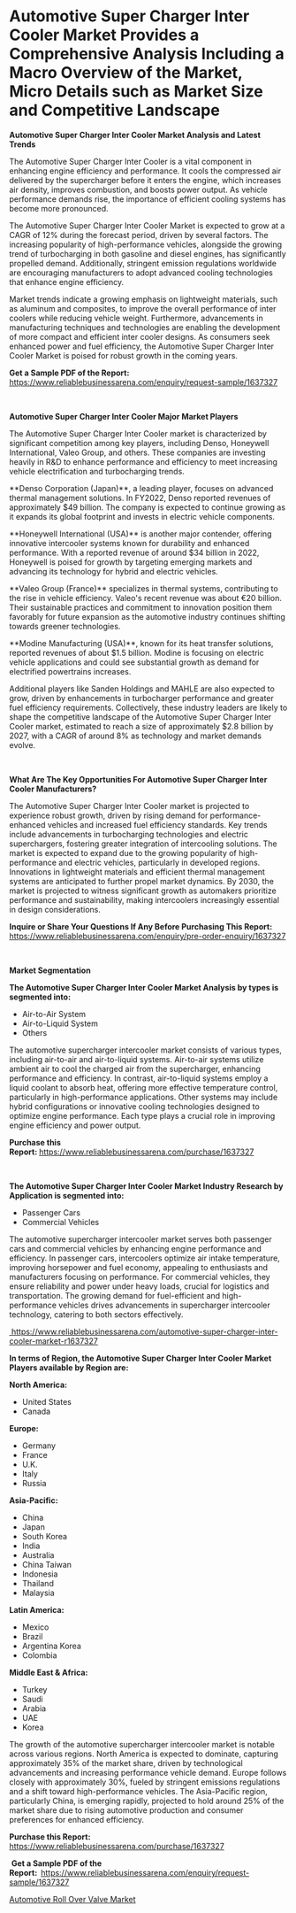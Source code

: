 <p><h1>Automotive Super Charger Inter Cooler Market Provides a Comprehensive Analysis Including a Macro Overview of the Market, Micro Details such as Market Size and Competitive Landscape</h1></p><p><strong>Automotive Super Charger Inter Cooler Market Analysis and Latest Trends</strong></p>
<p><p>The Automotive Super Charger Inter Cooler is a vital component in enhancing engine efficiency and performance. It cools the compressed air delivered by the supercharger before it enters the engine, which increases air density, improves combustion, and boosts power output. As vehicle performance demands rise, the importance of efficient cooling systems has become more pronounced.</p><p>The Automotive Super Charger Inter Cooler Market is expected to grow at a CAGR of 12% during the forecast period, driven by several factors. The increasing popularity of high-performance vehicles, alongside the growing trend of turbocharging in both gasoline and diesel engines, has significantly propelled demand. Additionally, stringent emission regulations worldwide are encouraging manufacturers to adopt advanced cooling technologies that enhance engine efficiency.</p><p>Market trends indicate a growing emphasis on lightweight materials, such as aluminum and composites, to improve the overall performance of inter coolers while reducing vehicle weight. Furthermore, advancements in manufacturing techniques and technologies are enabling the development of more compact and efficient inter cooler designs. As consumers seek enhanced power and fuel efficiency, the Automotive Super Charger Inter Cooler Market is poised for robust growth in the coming years.</p></p>
<p><strong>Get a Sample PDF of the Report:&nbsp;</strong> <a href="https://www.reliablebusinessarena.com/enquiry/request-sample/1637327?utm_campaign=3294&utm_medium=2&utm_source=Github&utm_content=ia&utm_term=23032025&utm_id=automotive-super-charger-inter-cooler">https://www.reliablebusinessarena.com/enquiry/request-sample/1637327</a></p>
<p>&nbsp;</p>
<p><strong>Automotive Super Charger Inter Cooler Major Market Players</strong></p>
<p><p>The Automotive Super Charger Inter Cooler market is characterized by significant competition among key players, including Denso, Honeywell International, Valeo Group, and others. These companies are investing heavily in R&D to enhance performance and efficiency to meet increasing vehicle electrification and turbocharging trends.</p><p>**Denso Corporation (Japan)**, a leading player, focuses on advanced thermal management solutions. In FY2022, Denso reported revenues of approximately $49 billion. The company is expected to continue growing as it expands its global footprint and invests in electric vehicle components.</p><p>**Honeywell International (USA)** is another major contender, offering innovative intercooler systems known for durability and enhanced performance. With a reported revenue of around $34 billion in 2022, Honeywell is poised for growth by targeting emerging markets and advancing its technology for hybrid and electric vehicles.</p><p>**Valeo Group (France)** specializes in thermal systems, contributing to the rise in vehicle efficiency. Valeo's recent revenue was about €20 billion. Their sustainable practices and commitment to innovation position them favorably for future expansion as the automotive industry continues shifting towards greener technologies.</p><p>**Modine Manufacturing (USA)**, known for its heat transfer solutions, reported revenues of about $1.5 billion. Modine is focusing on electric vehicle applications and could see substantial growth as demand for electrified powertrains increases.</p><p>Additional players like Sanden Holdings and MAHLE are also expected to grow, driven by enhancements in turbocharger performance and greater fuel efficiency requirements. Collectively, these industry leaders are likely to shape the competitive landscape of the Automotive Super Charger Inter Cooler market, estimated to reach a size of approximately $2.8 billion by 2027, with a CAGR of around 8% as technology and market demands evolve.</p></p>
<p>&nbsp;</p>
<p><strong>What Are The Key Opportunities For Automotive Super Charger Inter Cooler Manufacturers?</strong></p>
<p><p>The Automotive Super Charger Inter Cooler market is projected to experience robust growth, driven by rising demand for performance-enhanced vehicles and increased fuel efficiency standards. Key trends include advancements in turbocharging technologies and electric superchargers, fostering greater integration of intercooling solutions. The market is expected to expand due to the growing popularity of high-performance and electric vehicles, particularly in developed regions. Innovations in lightweight materials and efficient thermal management systems are anticipated to further propel market dynamics. By 2030, the market is projected to witness significant growth as automakers prioritize performance and sustainability, making intercoolers increasingly essential in design considerations.</p></p>
<p><strong>Inquire or Share Your Questions If Any Before Purchasing This Report:</strong> <a href="https://www.reliablebusinessarena.com/enquiry/pre-order-enquiry/1637327?utm_campaign=3294&utm_medium=2&utm_source=Github&utm_content=ia&utm_term=23032025&utm_id=automotive-super-charger-inter-cooler">https://www.reliablebusinessarena.com/enquiry/pre-order-enquiry/1637327</a></p>
<p>&nbsp;</p>
<p><strong>Market Segmentation</strong></p>
<p><strong>The Automotive Super Charger Inter Cooler Market Analysis by types is segmented into:</strong></p>
<p><ul><li>Air-to-Air System</li><li>Air-to-Liquid System</li><li>Others</li></ul></p>
<p><p>The automotive supercharger intercooler market consists of various types, including air-to-air and air-to-liquid systems. Air-to-air systems utilize ambient air to cool the charged air from the supercharger, enhancing performance and efficiency. In contrast, air-to-liquid systems employ a liquid coolant to absorb heat, offering more effective temperature control, particularly in high-performance applications. Other systems may include hybrid configurations or innovative cooling technologies designed to optimize engine performance. Each type plays a crucial role in improving engine efficiency and power output.</p></p>
<p><strong>Purchase this Report:&nbsp;</strong><a href="https://www.reliablebusinessarena.com/purchase/1637327?utm_campaign=3294&utm_medium=2&utm_source=Github&utm_content=ia&utm_term=23032025&utm_id=automotive-super-charger-inter-cooler">https://www.reliablebusinessarena.com/purchase/1637327</a></p>
<p>&nbsp;</p>
<p><strong>The Automotive Super Charger Inter Cooler Market Industry Research by Application is segmented into:</strong></p>
<p><ul><li>Passenger Cars</li><li>Commercial Vehicles</li></ul></p>
<p><p>The automotive supercharger intercooler market serves both passenger cars and commercial vehicles by enhancing engine performance and efficiency. In passenger cars, intercoolers optimize air intake temperature, improving horsepower and fuel economy, appealing to enthusiasts and manufacturers focusing on performance. For commercial vehicles, they ensure reliability and power under heavy loads, crucial for logistics and transportation. The growing demand for fuel-efficient and high-performance vehicles drives advancements in supercharger intercooler technology, catering to both sectors effectively.</p></p>
<p><a href="https://www.reliablebusinessarena.com/automotive-super-charger-inter-cooler-market-r1637327?utm_campaign=3294&utm_medium=2&utm_source=Github&utm_content=ia&utm_term=23032025&utm_id=automotive-super-charger-inter-cooler">&nbsp;https://www.reliablebusinessarena.com/automotive-super-charger-inter-cooler-market-r1637327</a></p>
<p><strong>In terms of Region, the Automotive Super Charger Inter Cooler Market Players available by Region are:</strong></p>
<p>
    <p> <strong> North America: </strong>
        <ul>
            <li>United States</li>
            <li>Canada</li>
        </ul>
        </p> 
    <p> <strong> Europe: </strong>
        <ul>
            <li>Germany</li>
            <li>France</li>
            <li>U.K.</li>
            <li>Italy</li>
            <li>Russia</li>
        </ul>
        </p> 
    <p> <strong> Asia-Pacific: </strong>
        <ul>
            <li>China</li>
            <li>Japan</li>
            <li>South Korea</li>
            <li>India</li>
            <li>Australia</li>
            <li>China Taiwan</li>
            <li>Indonesia</li>
            <li>Thailand</li>
            <li>Malaysia</li>
        </ul>
        </p> 
    <p> <strong> Latin America: </strong>
        <ul>
            <li>Mexico</li>
            <li>Brazil</li>
            <li>Argentina Korea</li>
            <li>Colombia</li>
        </ul>
        </p> 
    <p> <strong> Middle East & Africa: </strong>
        <ul>
            <li>Turkey</li>
            <li>Saudi</li>
            <li>Arabia</li>
            <li>UAE</li>
            <li>Korea</li>
        </ul>
    </p>
    </p>
<p><p>The growth of the automotive supercharger intercooler market is notable across various regions. North America is expected to dominate, capturing approximately 35% of the market share, driven by technological advancements and increasing performance vehicle demand. Europe follows closely with approximately 30%, fueled by stringent emissions regulations and a shift toward high-performance vehicles. The Asia-Pacific region, particularly China, is emerging rapidly, projected to hold around 25% of the market share due to rising automotive production and consumer preferences for enhanced efficiency.</p></p>
<p><strong>Purchase this Report: </strong><a href="https://www.reliablebusinessarena.com/purchase/1637327?utm_campaign=3294&utm_medium=2&utm_source=Github&utm_content=ia&utm_term=23032025&utm_id=automotive-super-charger-inter-cooler">https://www.reliablebusinessarena.com/purchase/1637327</a></p>
<p>&nbsp;<strong>Get a Sample PDF of the Report:&nbsp;&nbsp;</strong><a href="https://www.reliablebusinessarena.com/enquiry/request-sample/1637327?utm_campaign=3294&utm_medium=2&utm_source=Github&utm_content=ia&utm_term=23032025&utm_id=automotive-super-charger-inter-cooler">https://www.reliablebusinessarena.com/enquiry/request-sample/1637327</a></p>
<p><strong></strong></p>
<p><p><a href="https://github.com/shamstirroc7/Market-Research-Report-List-1/blob/main/automotive-roll-over-valve-market.md?utm_campaign=3294&utm_medium=2&utm_source=Github&utm_content=ia&utm_term=23032025&utm_id=automotive-super-charger-inter-cooler">Automotive Roll Over Valve Market</a></p></p>
